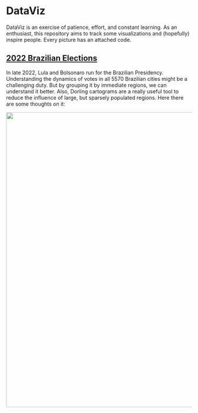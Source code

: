 # DataViz
DataViz is an exercise of patience, effort, and constant learning. As an enthusiast, this repository aims to track some visualizations and (hopefully) inspire people. Every picture has an attached code.

## [2022 Brazilian Elections](https://github.com/HecVini/DataViz/blob/main/DorlingMapEleicoes2022.R)
In late 2022, Lula and Bolsonaro run for the Brazilian Presidency. Understanding the dynamics of votes in all 5570 Brazilian cities might be a challenging duty. But by grouping it by immediate regions, we can understand it better. Also, Dorling cartograms are a really useful tool to reduce the influence of large, but sparsely populated regions. Here there are some thoughts on it:
<p align="center">
  <img width="800" src="https://github.com/HecVini/DataViz/blob/main/Eleicoes2022_RegiaoImediata.png" >
</p>
